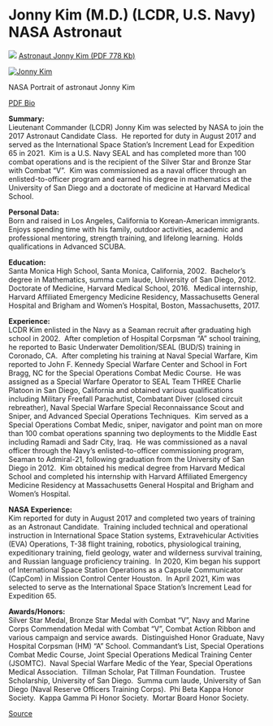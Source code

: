 # Jonny Kim (M.D.) (LCDR, U.S. Navy) NASA Astronaut

![](https://www.nasa.gov/sites/all/modules/contrib/scald_file/icons/application_pdf.png) [Astronaut Jonny Kim (PDF 778 Kb)](https://www.nasa.gov/sites/default/files/atoms/files/kim-j_0.pdf)

[![Jonny Kim](https://www.nasa.gov/sites/default/files/styles/side_image/public/thumbnails/image/jsc2017e118354_alt_0.jpg?itok=9v4IMQu8)](https://www.nasa.gov/sites/default/files/atoms/files/kim-j_0.pdf)

NASA Portrait of astronaut Jonny Kim

[PDF Bio](https://www.nasa.gov/sites/default/files/atoms/files/kim-j_0.pdf)

**Summary:**  
Lieutenant Commander (LCDR) Jonny Kim was selected by NASA to join the 2017 Astronaut Candidate Class.  He reported for duty in August 2017 and served as the International Space Station’s Increment Lead for Expedition 65 in 2021.  Kim is a U.S. Navy SEAL and has completed more than 100 combat operations and is the recipient of the Silver Star and Bronze Star with Combat “V”.  Kim was commissioned as a naval officer through an enlisted-to-officer program and earned his degree in mathematics at the University of San Diego and a doctorate of medicine at Harvard Medical School.

**Personal Data:**  
Born and raised in Los Angeles, California to Korean-American immigrants.  Enjoys spending time with his family, outdoor activities, academic and professional mentoring, strength training, and lifelong learning.  Holds qualifications in Advanced SCUBA.

**Education:**  
Santa Monica High School, Santa Monica, California, 2002.  Bachelor’s degree in Mathematics, summa cum laude, University of San Diego, 2012.  Doctorate of Medicine, Harvard Medical School, 2016.  Medical internship, Harvard Affiliated Emergency Medicine Residency, Massachusetts General Hospital and Brigham and Women’s Hospital, Boston, Massachusetts, 2017.

**Experience:**  
LCDR Kim enlisted in the Navy as a Seaman recruit after graduating high school in 2002.  After completion of Hospital Corpsman “A” school training, he reported to Basic Underwater Demolition/SEAL (BUD/S) training in Coronado, CA.  After completing his training at Naval Special Warfare, Kim reported to John F. Kennedy Special Warfare Center and School in Fort Bragg, NC for the Special Operations Combat Medic Course.  He was assigned as a Special Warfare Operator to SEAL Team THREE Charlie Platoon in San Diego, California and obtained various qualifications including Military Freefall Parachutist, Combatant Diver (closed circuit rebreather), Naval Special Warfare Special Reconnaissance Scout and Sniper, and Advanced Special Operations Techniques.  Kim served as a Special Operations Combat Medic, sniper, navigator and point man on more than 100 combat operations spanning two deployments to the Middle East including Ramadi and Sadr City, Iraq.  He was commissioned as a naval officer through the Navy’s enlisted-to-officer commissioning program, Seaman to Admiral-21, following graduation from the University of San Diego in 2012.  Kim obtained his medical degree from Harvard Medical School and completed his internship with Harvard Affiliated Emergency Medicine Residency at Massachusetts General Hospital and Brigham and Women’s Hospital.

**NASA Experience:**  
Kim reported for duty in August 2017 and completed two years of training as an Astronaut Candidate.  Training included technical and operational instruction in International Space Station systems, Extravehicular Activities (EVA) Operations, T-38 flight training, robotics, physiological training, expeditionary training, field geology, water and wilderness survival training, and Russian language proficiency training.  In 2020, Kim began his support of International Space Station Operations as a Capsule Communicator (CapCom) in Mission Control Center Houston.  In April 2021, Kim was selected to serve as the International Space Station’s Increment Lead for Expedition 65.  
  
**Awards/Honors:**  
Silver Star Medal, Bronze Star Medal with Combat “V”, Navy and Marine Corps Commendation Medal with Combat “V”, Combat Action Ribbon and various campaign and service awards.  Distinguished Honor Graduate, Navy Hospital Corpsman (HM) “A” School. Commandant’s List, Special Operations Combat Medic Course, Joint Special Operations Medical Training Center (JSOMTC).  Naval Special Warfare Medic of the Year, Special Operations Medical Association.  Tillman Scholar, Pat Tillman Foundation.  Trustee Scholarship, University of San Diego.  Summa cum laude, University of San Diego (Naval Reserve Officers Training Corps).  Phi Beta Kappa Honor Society.  Kappa Gamma Pi Honor Society.  Mortar Board Honor Society.

[Source](https://www.nasa.gov/content/astronaut-jonny-kim/)
